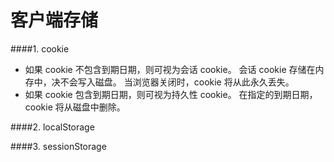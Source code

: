 # 客户端存储
####1. cookie

* 如果 cookie 不包含到期日期，则可视为会话 cookie。 会话 cookie 存储在内存中，决不会写入磁盘。 当浏览器关闭时，cookie 将从此永久丢失。
* 如果 cookie 包含到期日期，则可视为持久性 cookie。 在指定的到期日期，cookie 将从磁盘中删除。

####2. localStorage

####3. sessionStorage

